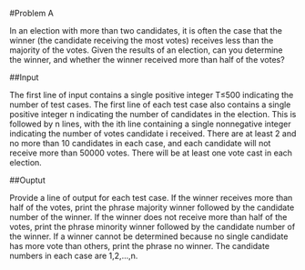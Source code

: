 #Problem A

In an election with more than two candidates, it is often the case that the winner (the candidate receiving the most votes)
receives less than the majority of the votes. Given the results of an election, can you determine the winner, and whether
the winner received more than half of the votes?

##Input

The first line of input contains a single positive integer T≤500 indicating the number of test cases. The first line of
each test case also contains a single positive integer n indicating the number of candidates in the election. This is
followed by n lines, with the ith line containing a single nonnegative integer indicating the number of votes candidate
i received.
There are at least 2 and no more than 10 candidates in each case, and each candidate will not receive more than 50000
votes. There will be at least one vote cast in each election.

##Ouptut

Provide a line of output for each test case. If the winner receives more than half of the votes, print the phrase
majority winner followed by the candidate number of the winner. If the winner does not receive more than half of the
votes, print the phrase minority winner followed by the candidate number of the winner. If a winner cannot be determined
because no single candidate has more vote than others, print the phrase no winner.
The candidate numbers in each case are 1,2,…,n.

